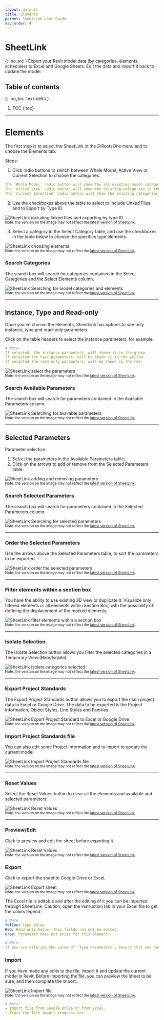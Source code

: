 ```yaml
---
layout: default
title: Elements
parent: SheetLink User Guide
nav_order: 4
---
```


# SheetLink
{: .no_toc }
Export your Revit model data (by categories, elements, schedules) to Excel and Google Sheets. Edit the data and import it back to update the model.
## Table of contents
{: .no_toc .text-delta }

1. TOC
{:toc}

---

# Elements

The first step is to select the SheetLink in the DiRootsOne menu and to choose the Elements tab. 

Steps:

1. Click radio buttons to switch between Whole Model, Active View or Current Selection to choose the categories.

```yaml
The 'Whole Model' radio button will show the all existing model categories.
The 'Active View' radio button will show the existing categories in the current view.
The 'Current Selection' radio button will show the existing categories in the current selection.
```

2. Use the checkboxes above the table to select to Include Linked Files and to Export by Type ID

![SheetLink including linked files and exporting by type ID](../../assets\images\SheetLink\SH-El-LinkedfileTypeID.png)  
<sub>Note: the version on the image may not reflect the [latest version of SheetLink](https://diroots.com/revit-plugins/revit-to-excel-sheetlink/).</sub>

3. Select a category in the Select Category table, and use the checkboxes in the table below to choose the specifics type elements.

![SheetLink choosing elements](../../assets\images\SheetLink\SH-El-SelectElements.gif)  
<sub>Note: the version on the image may not reflect the [latest version of SheetLink](https://diroots.com/revit-plugins/revit-to-excel-sheetlink/).</sub>

### Search Categories

The search box will search for categories contained in the Select Categories and the Select Elements column.  

![SheetLink Searching for model categories and elements](../../assets\images\SheetLink\SH-El-SearchElements.gif)  
<sub>Note: the version on the image may not reflect the [latest version of SheetLink](https://diroots.com/revit-plugins/revit-to-excel-sheetlink/).</sub>

---

## Instance, Type and Read-only

Once you've chosen the elements, SheetLink has options to see only instance, type and read-only parameters.

Click on the table headers to select the instance parameters, for example.

```yaml
# Note:  
If selected, the instance parameters, will shown it in the green.
If selected the type parameters, will be shown it in the yellow.
If selected the read-only parameters, will be shown in the red.
```

![SheetLink select the parameters](../../assets\images\SheetLink\SH-El-Instance.gif)  
<sub>Note: the version on the image may not reflect the [latest version of SheetLink](https://diroots.com/revit-plugins/revit-to-excel-sheetlink/).</sub>

### Search Available Parameters

The search box will search for parameters contained in the Available Parameters column.  

![SheetLink Searching for available parameters](../../assets\images\SheetLink\SH-El-SearchParameters.gif)  
<sub>Note: the version on the image may not reflect the [latest version of SheetLink](https://diroots.com/revit-plugins/revit-to-excel-sheetlink/).</sub>

---

## Selected Parameters

Parameter selection:
1. Select the parameters in the Available Parameters table.
2. Click on the arrows to add or remove from the Selected Parameters table.


![SheetLink adding and removing parameters](../../assets\images\SheetLink\SH-El-AddRemove.gif)  
<sub>Note: the version on the image may not reflect the [latest version of SheetLink](https://diroots.com/revit-plugins/revit-to-excel-sheetlink/).</sub>

### Search Selected Parameters

The search box will search for parameters contained in the Selected Parameters column.  

![SheetLink Searching for selected parameters](../../assets\images\SheetLink\SH-El-SearchSelectedPar.gif)  
<sub>Note: the version on the image may not reflect the [latest version of SheetLink](https://diroots.com/revit-plugins/revit-to-excel-sheetlink/).</sub>

---

### Order the Selected Parameters

Use the arrows above the Selected Parameters table, to sort the parameters to be exported.  

![SheetLink order the selected parameters](../../assets\images\SheetLink\SH-El-OrderParam.gif)  
<sub>Note: the version on the image may not reflect the [latest version of SheetLink](https://diroots.com/revit-plugins/revit-to-excel-sheetlink/).</sub>

---

### Filter elements within a section box

You have the ability to use existing 3D view or duplicate it. Visualize only filtered elements or all elements within Section Box, with the possibility of defining the displacement of the marked elements.

![SheetLink filter elements within a section box](../../assets\images\SheetLink\SH-El-Bx.gif)  
<sub>Note: the version on the image may not reflect the [latest version of SheetLink](https://diroots.com/revit-plugins/revit-to-excel-sheetlink/).</sub>

---

### Isolate Selection

The Isolate Selection button allows you filter the selected categories in a Temporary View (Hide/Isolate).

![SheetLink isolate categories selected](../../assets\images\SheetLink\SH-El-Isolate.gif)  
<sub>Note: the version on the image may not reflect the [latest version of SheetLink](https://diroots.com/revit-plugins/revit-to-excel-sheetlink/).</sub>

---

### Export Project Standards

The Export Project Standards button allows you to export the main project data to Excel or Google Drive. The data to be exported is the Project Information, Object Styles, Line Styles and Families.

![SheetLink Export Project Standard to Excel or Google Drive](../../assets\images\SheetLink\SH-El-ExportProject.png)  
<sub>Note: the version on the image may not reflect the [latest version of SheetLink](https://diroots.com/revit-plugins/revit-to-excel-sheetlink/).</sub>

### Import Project Standards file

You can also edit some Project Information and to import to update the current model.

![SheetLink Import Project Standards file](../../assets\images\SheetLink\SH-El-ImportProject.gif)  
<sub>Note: the version on the image may not reflect the [latest version of SheetLink](https://diroots.com/revit-plugins/revit-to-excel-sheetlink/).</sub>

---

### Reset Values

Select the Reset Values button to clear all the elements and available and selected parameters.

![SheetLink Reset Values](../../assets\images\SheetLink\SH-El-ResetValues.png)  
<sub>Note: the version on the image may not reflect the [latest version of SheetLink](https://diroots.com/revit-plugins/revit-to-excel-sheetlink/).</sub>

---

### Preview/Edit

Click to preview and edit the sheet before exporting it.

![SheetLink Reset Values](../../assets\images\SheetLink\SH-El-Preview.gif)  
<sub>Note: the version on the image may not reflect the [latest version of SheetLink](https://diroots.com/revit-plugins/revit-to-excel-sheetlink/).</sub>

### Export

Click to export the sheet to Google Drive or Excel.

![SheetLink Export sheet](../../assets\images\SheetLink\SH-El-Export.png)  
<sub>Note: the version on the image may not reflect the [latest version of SheetLink](https://diroots.com/revit-plugins/revit-to-excel-sheetlink/).</sub>

The Excel file is editable and after the editing of it you can be imported through SheetLink.
Caution, open the Instruction tab in your Excel file to get the colors legend. 

```yaml
# Note:  
Yellow: Type Value
Red: Read-only Value. This fields can not be edited.
Grey: Parameter does not exist for this element.
```

```yaml
# Note:  
If you are altering the value of 'Type Parameters', ensure that you have the same value for all elements with the same 'Type ID'
```

### Import

If you have made any edits to the file, import it and update the current model in Revit. Before importing the file, you can preview the sheet to be sure, and then complete the import.

![SheetLink Import file](../../assets\images\SheetLink\SH-El-Import.png)  
<sub>Note: the version on the image may not reflect the [latest version of SheetLink](https://diroots.com/revit-plugins/revit-to-excel-sheetlink/).</sub>

```yaml
# Note:  
- Import file from Google Drive or from Excel.
- Track the file import progress bar.
```
